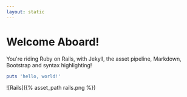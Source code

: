 ```yaml
---
layout: static
---
```


# Welcome Aboard!

You're riding Ruby on Rails, with Jekyll, the asset pipeline, Markdown, Bootstrap and syntax highlighting!

```ruby
puts 'hello, world!'
```

![Rails]({% asset_path rails.png %})